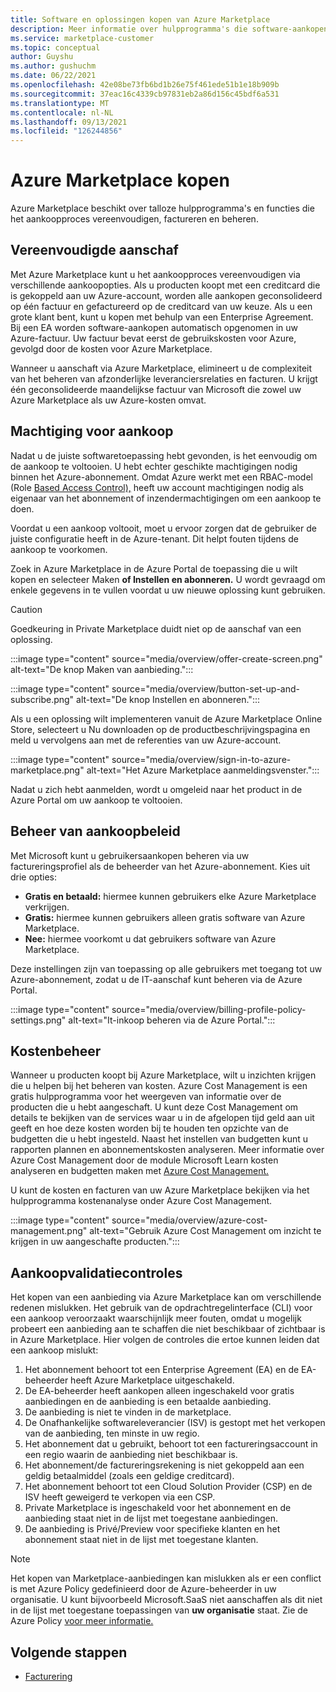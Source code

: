 ```yaml
---
title: Software en oplossingen kopen van Azure Marketplace
description: Meer informatie over hulpprogramma's die software-aankopen en -beheer vereenvoudigen en stroomlijnen in Azure Marketplace.
ms.service: marketplace-customer
ms.topic: conceptual
author: Guyshu
ms.author: gushuchm
ms.date: 06/22/2021
ms.openlocfilehash: 42e08be73fb6bd1b26e75f461ede51b1e18b909b
ms.sourcegitcommit: 37eac16c4339cb97831eb2a86d156c45bdf6a531
ms.translationtype: MT
ms.contentlocale: nl-NL
ms.lasthandoff: 09/13/2021
ms.locfileid: "126244856"
---
```

# <a name="azure-marketplace-purchasing"></a>Azure Marketplace kopen

Azure Marketplace beschikt over talloze hulpprogramma's en functies die het aankoopproces vereenvoudigen, factureren en beheren.

## <a name="simplified-procurement"></a>Vereenvoudigde aanschaf

Met Azure Marketplace kunt u het aankoopproces vereenvoudigen via verschillende aankoopopties. Als u producten koopt met een creditcard die is gekoppeld aan uw Azure-account, worden alle aankopen geconsolideerd op één factuur en gefactureerd op de creditcard van uw keuze. Als u een grote klant bent, kunt u kopen met behulp van een Enterprise Agreement. Bij een EA worden software-aankopen automatisch opgenomen in uw Azure-factuur. Uw factuur bevat eerst de gebruikskosten voor Azure, gevolgd door de kosten voor Azure Marketplace.

Wanneer u aanschaft via Azure Marketplace, elimineert u de complexiteit van het beheren van afzonderlijke leveranciersrelaties en facturen. U krijgt één geconsolideerde maandelijkse factuur van Microsoft die zowel uw Azure Marketplace als uw Azure-kosten omvat.

## <a name="permission-to-purchase"></a>Machtiging voor aankoop

Nadat u de juiste softwaretoepassing hebt gevonden, is het eenvoudig om de aankoop te voltooien. U hebt echter geschikte machtigingen nodig binnen het Azure-abonnement. Omdat Azure werkt met een RBAC-model (Role [Based Access Control),](/azure/role-based-access-control/overview) heeft  uw account machtigingen nodig als eigenaar van het abonnement of inzendermachtigingen om een aankoop te doen. 

Voordat u een aankoop voltooit, moet u ervoor zorgen dat de gebruiker de juiste configuratie heeft in de Azure-tenant. Dit helpt fouten tijdens de aankoop te voorkomen.

Zoek in Azure Marketplace in de Azure Portal de toepassing die u wilt kopen  en selecteer Maken **of Instellen en abonneren.** U wordt gevraagd om enkele gegevens in te vullen voordat u uw nieuwe oplossing kunt gebruiken.

> [!CAUTION]
> Goedkeuring in Private Marketplace duidt niet op de aanschaf van een oplossing.

:::image type="content" source="media/overview/offer-create-screen.png" alt-text="De knop Maken van aanbieding.":::

:::image type="content" source="media/overview/button-set-up-and-subscribe.png" alt-text="De knop Instellen en abonneren.":::

Als u een oplossing wilt implementeren vanuit de  Azure Marketplace Online Store, selecteert u Nu downloaden op de productbeschrijvingspagina en meld u vervolgens aan met de referenties van uw Azure-account.

:::image type="content" source="media/overview/sign-in-to-azure-marketplace.png" alt-text="Het Azure Marketplace aanmeldingsvenster.":::

Nadat u zich hebt aanmelden, wordt u omgeleid naar het product in de Azure Portal om uw aankoop te voltooien.

## <a name="purchase-policy-management"></a>Beheer van aankoopbeleid

Met Microsoft kunt u gebruikersaankopen beheren via uw factureringsprofiel als de beheerder van het Azure-abonnement. Kies uit drie opties:

- **Gratis en betaald:** hiermee kunnen gebruikers elke Azure Marketplace verkrijgen.
- **Gratis:** hiermee kunnen gebruikers alleen gratis software van Azure Marketplace.
- **Nee:** hiermee voorkomt u dat gebruikers software van Azure Marketplace.

Deze instellingen zijn van toepassing op alle gebruikers met toegang tot uw Azure-abonnement, zodat u de IT-aanschaf kunt beheren via de Azure Portal.

:::image type="content" source="media/overview/billing-profile-policy-settings.png" alt-text="It-inkoop beheren via de Azure Portal.":::

## <a name="cost-management"></a>Kostenbeheer

Wanneer u producten koopt bij Azure Marketplace, wilt u inzichten krijgen die u helpen bij het beheren van kosten. Azure Cost Management is een gratis hulpprogramma voor het weergeven van informatie over de producten die u hebt aangeschaft. U kunt deze Cost Management om details te bekijken van de services waar u in de afgelopen tijd geld aan uit geeft en hoe deze kosten worden bij te houden ten opzichte van de budgetten die u hebt ingesteld. Naast het instellen van budgetten kunt u rapporten plannen en abonnementskosten analyseren. Meer informatie over Azure Cost Management door de module Microsoft Learn kosten analyseren en budgetten maken met [Azure Cost Management.](/learn/modules/analyze-costs-create-budgets-azure-cost-management/)

U kunt de kosten en facturen van uw Azure Marketplace bekijken via het hulpprogramma kostenanalyse onder Azure Cost Management.

:::image type="content" source="media/overview/azure-cost-management.png" alt-text="Gebruik Azure Cost Management om inzicht te krijgen in uw aangeschafte producten.":::

## <a name="purchase-validation-checks"></a>Aankoopvalidatiecontroles

Het kopen van een aanbieding via Azure Marketplace kan om verschillende redenen mislukken. Het gebruik van de opdrachtregelinterface (CLI) voor een aankoop veroorzaakt waarschijnlijk meer fouten, omdat u mogelijk probeert een aanbieding aan te schaffen die niet beschikbaar of zichtbaar is in Azure Marketplace. Hier volgen de controles die ertoe kunnen leiden dat een aankoop mislukt:

1. Het abonnement behoort tot een Enterprise Agreement (EA) en de EA-beheerder heeft Azure Marketplace uitgeschakeld.
1. De EA-beheerder heeft aankopen alleen ingeschakeld voor gratis aanbiedingen en de aanbieding is een betaalde aanbieding.
1. De aanbieding is niet te vinden in de marketplace.
1. De Onafhankelijke softwareleverancier (ISV) is gestopt met het verkopen van de aanbieding, ten minste in uw regio.
1. Het abonnement dat u gebruikt, behoort tot een factureringsaccount in een regio waarin de aanbieding niet beschikbaar is.
1. Het abonnement/de factureringsrekening is niet gekoppeld aan een geldig betaalmiddel (zoals een geldige creditcard).
1. Het abonnement behoort tot een Cloud Solution Provider (CSP) en de ISV heeft geweigerd te verkopen via een CSP.
1. Private Marketplace is ingeschakeld voor het abonnement en de aanbieding staat niet in de lijst met toegestane aanbiedingen.
1. De aanbieding is Privé/Preview voor specifieke klanten en het abonnement staat niet in de lijst met toegestane klanten.

> [!NOTE]
> Het kopen van Marketplace-aanbiedingen kan mislukken als er een conflict is met Azure Policy gedefinieerd door de Azure-beheerder in uw organisatie. U kunt bijvoorbeeld Microsoft.SaaS niet aanschaffen als dit niet in de lijst met toegestane toepassingen van **uw organisatie** staat. Zie de Azure Policy [voor meer informatie.](/azure/governance/policy/)

## <a name="next-steps"></a>Volgende stappen

- [Facturering](billing-invoicing.md)